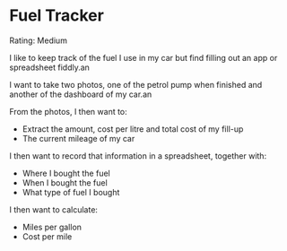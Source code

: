 # Fuel Tracker

Rating: Medium

I like to keep track of the fuel I use in my car but find filling out an app or spreadsheet fiddly.an

I want to take two photos, one of the petrol pump when finished and another of the dashboard of my car.an

From the photos, I then want to:

* Extract the amount, cost per litre and total cost of my fill-up
* The current mileage of my car

I then want to record that information in a spreadsheet, together with:
* Where I bought the fuel
* When I bought the fuel
* What type of fuel I bought

I then want to calculate:
* Miles per gallon
* Cost per mile

